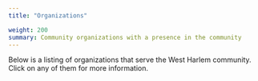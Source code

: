 ```yaml
---
title: "Organizations"

weight: 200
summary: Community organizations with a presence in the community
---
```

Below is a listing of organizations that serve the West Harlem community.
Click on any of them for more information.